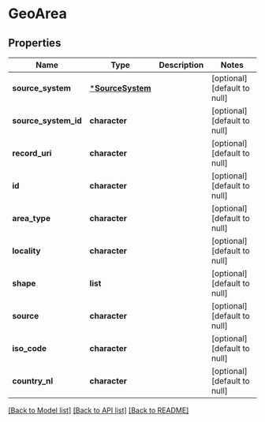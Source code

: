 # GeoArea

## Properties
Name | Type | Description | Notes
------------ | ------------- | ------------- | -------------
**source_system** | [***SourceSystem**](SourceSystem.md) |  | [optional] [default to null]
**source_system_id** | **character** |  | [optional] [default to null]
**record_uri** | **character** |  | [optional] [default to null]
**id** | **character** |  | [optional] [default to null]
**area_type** | **character** |  | [optional] [default to null]
**locality** | **character** |  | [optional] [default to null]
**shape** | **list** |  | [optional] [default to null]
**source** | **character** |  | [optional] [default to null]
**iso_code** | **character** |  | [optional] [default to null]
**country_nl** | **character** |  | [optional] [default to null]

[[Back to Model list]](../README.md#documentation-for-models) [[Back to API list]](../README.md#documentation-for-api-endpoints) [[Back to README]](../README.md)


